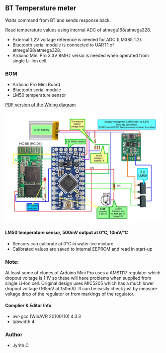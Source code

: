 
## BT Temperature meter
Waits command from BT and sends response back.

Read temperature values using internal ADC of atmega168/atmega328.

 - External 1,2V voltage reference is needed for ADC (LM385 1.2).
 - Bluetooth serial module is connected to UART1 of atmega168/atmega328.
 - Arduino Mini Pro 3.3V 8MHz versio is needed when operated from single Li-Ion cell.
 
### BOM
- Arduino Pro Mini Board
- Bluetooth serial module
- LM50 temperature sensor

[PDF version of the Wiring diagram](doc/BluetoothTemperatureMeter_X2_3V3.pdf)

![Wiring diagram](doc/BluetoothTemperatureMeter_X2_3V3.jpg "Wiring diagram")

#### LM50 temperature sensor, 500mV output at 0°C, 10mV/°C
 - Sensors can calibrate at 0°C in water-ice mixture
 - Calibrated values are saved to internal EEPROM and read in start-up
 

### Note:
At least some of clones of Arduino Mini Pro uses a AMS1117 regulator which dropout voltage is 1.1V so these will have problems when supplied from single Li-Ion cell. Original design uses MIC5205 which has a much lower dropout voltage (165mV at 150mA). It can be easily check just by measure voltage drop of the regulator or from markings of the regulator.

#### Complier & Editor Info
- avr-gcc (WinAVR 20100110) 4.3.3
- tabwidth 4


### Author
- Jyrith C